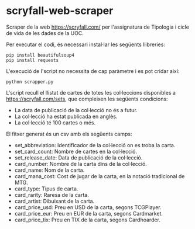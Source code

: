# scryfall-web-scraper
Scraper de la web https://scryfall.com/ per l'assignatura de Tipologia i cicle de vida de les dades de la UOC.

Per executar el codi, és necessari instal·lar les següents llibreries:
```
pip install beautifulsoup4
pip install requests
```

L'execució de l'script no necessita de cap paràmetre i es pot cridar així:
```
python scrapper.py
```

L'script recull el llistat de cartes de totes les col·leccions disponibles a https://scryfall.com/sets, que compleixen les següents condicions:
- La data de publicació de la col·lecció no és a futur.
- La col·lecció ha estat publicada en anglès.
- La col·lecció té 100 cartes o més.

El fitxer generat és un csv amb els següents camps:
- set_abbreviation: Identificador de la col·lecció on es troba la carta.
- set_card_count: Nombre de cartes en la col·lecció.
- set_release_date: Data de publicació de la col·lecció.
- card_number: Nombre de la carta dins de la col·lecció.
- card_name: Nom de la carta.
- card_mana_cost: Cost de jugar de la carta, en la notació tradicional de MTG.
- card_type: Tipus de carta.
- card_rarity: Raresa de la carta.
- card_artist: Dibuixant de la carta.
- card_price_usd: Preu en USD de la carta, segons TCGPlayer.
- card_price_eur: Preu en EUR de la carta, segons Cardmarket.
- card_price_tix: Preu en TIX de la carta, segons Cardhoarder.
